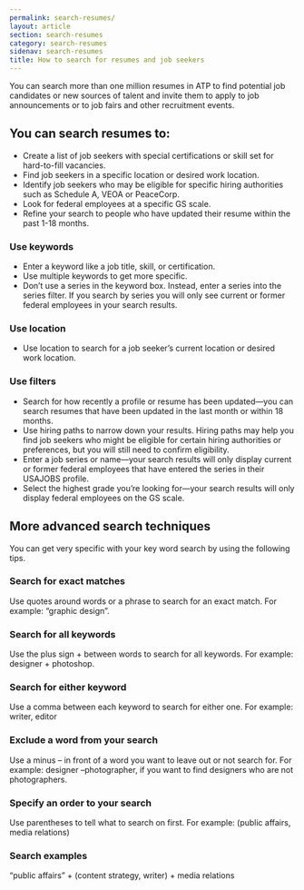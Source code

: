 ```yaml
---
permalink: search-resumes/
layout: article
section: search-resumes
category: search-resumes
sidenav: search-resumes
title: How to search for resumes and job seekers
---
```


You can search more than one million resumes in ATP to find potential job candidates or new sources of talent and invite them to apply to job announcements or to job fairs and other recruitment events.

## You can search resumes to:

* Create a list of job seekers with special certifications or skill set for hard-to-fill vacancies.
* Find job seekers in a specific location or desired work location.
* Identify job seekers who may be eligible for specific hiring authorities such as Schedule A, VEOA or PeaceCorp.
* Look for federal employees at a specific GS scale.
* Refine your search to people who have updated their resume within the past 1-18 months.

### Use keywords

* Enter a keyword like a job title, skill, or certification.
* Use multiple keywords to get more specific.
* Don’t use a series in the keyword box. Instead, enter a series into the series filter. If you search by series you will only see current or former federal employees in your search results.  

### Use location

* Use location to search for a job seeker’s current location or desired work location. 

### Use filters

* Search for how recently a profile or resume has been updated—you can search resumes that have been updated in the last month or within 18 months.
* Use hiring paths to narrow down your results. Hiring paths may help you find job seekers who might be eligible for certain hiring authorities or preferences, but you will still need to confirm eligibility. 
* Enter a job series or name—your search results will only display current or former federal employees that have entered the series in their USAJOBS profile.
* Select the highest grade you’re looking for—your search results will only display federal employees on the GS scale.

## More advanced search techniques

You can get very specific with your key word search by using the following tips.

### Search for exact matches

Use quotes around words or a phrase to search for an exact match. For example: “graphic design”.   

### Search for all keywords

Use the plus sign + between words to search for all keywords. For example: designer + photoshop.

### Search for either keyword

Use a comma between each keyword to search for either one. For example: writer, editor

### Exclude a word from your search

Use a minus – in front of a word you want to leave out or not search for. For example: designer –photographer, if you want to find designers who are not photographers.

### Specify an order to your search

Use parentheses to tell what to search on first. For example: (public affairs, media relations)

### Search examples

“public affairs” + (content strategy, writer) + media relations